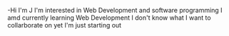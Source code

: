 -Hi I'm J
I'm interested in Web Development and software programming
I amd currently learning Web Development
I don't know what I want to collarborate on yet I'm just starting out

<!---
jlemar92/jlemar92 is a ✨ special ✨ repository because its `README.md` (this file) appears on your GitHub profile.
You can click the Preview link to take a look at your changes.
--->

